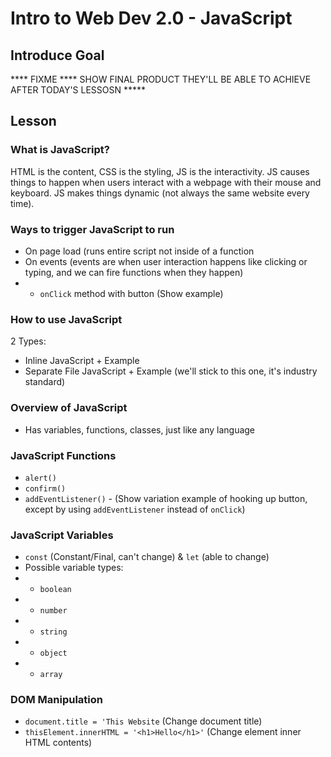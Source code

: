 # Intro to Web Dev 2.0 - JavaScript

## Introduce Goal

**** FIXME **** SHOW FINAL PRODUCT THEY'LL BE ABLE TO ACHIEVE AFTER TODAY'S LESSOSN *****

## Lesson

### What is JavaScript?

HTML is the content, CSS is the styling, JS is the interactivity.  JS causes things to happen when users interact with a webpage with their mouse and keyboard.  JS makes things dynamic (not always the same website every time).

### Ways to trigger JavaScript to run

- On page load (runs entire script not inside of a function
- On events (events are when user interaction happens like clicking or typing, and we can fire functions when they happen)
- - `onClick` method with button (Show example)

### How to use JavaScript

2 Types:
- Inline JavaScript + Example
- Separate File JavaScript + Example (we'll stick to this one, it's industry standard)

### Overview of JavaScript

- Has variables, functions, classes, just like any language

### JavaScript Functions
- `alert()`
- `confirm()`
- `addEventListener()` - (Show variation example of hooking up button, except by using `addEventListener` instead of `onClick`)

### JavaScript Variables
- `const` (Constant/Final, can't change) & `let` (able to change)
- Possible variable types: 
- - `boolean`
- - `number`
- - `string`
- - `object`
- - `array`

### DOM Manipulation
- `document.title = 'This Website` (Change document title)
- `thisElement.innerHTML = '<h1>Hello</h1>'` (Change element inner HTML contents)
